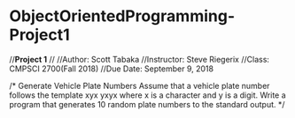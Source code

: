 # ObjectOrientedProgramming-Project1

//****Project 1****
//
//Author: Scott Tabaka
//Instructor: Steve Riegerix
//Class: CMPSCI 2700(Fall 2018)
//Due Date: September 9, 2018

/*
Generate Vehicle Plate Numbers
Assume that a vehicle plate number follows the template xyx yxyx 
where x is a character and y is a digit. Write a program that generates 
10 random plate numbers to the standard output.
*/
